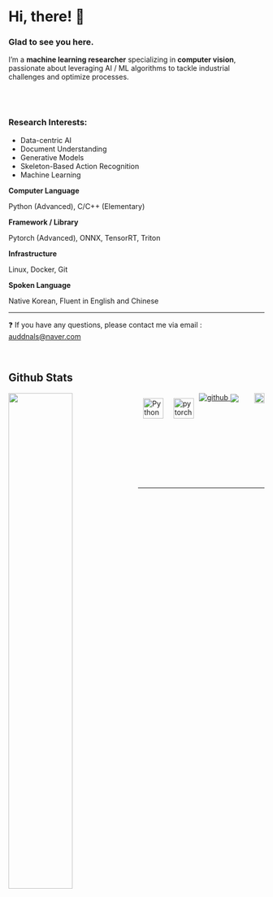 # Hi, there! 👋  
  


### Glad to see you here. 

I’m a **machine learning researcher** specializing in **computer vision**, passionate about leveraging AI / ML algorithms to tackle industrial challenges and optimize processes.

<br>
<br>

### Research Interests:
- Data-centric AI
- Document Understanding
- Generative Models
- Skeleton-Based Action Recognition
- Machine Learning

**Computer Language** 

Python (Advanced), C/C++ (Elementary)

**Framework / Library**

Pytorch (Advanced), ONNX, TensorRT, Triton

**Infrastructure**

Linux, Docker, Git

**Spoken Language**

Native Korean, Fluent in English and Chinese
  
---
❓  If you have any questions, please contact me via email : auddnals@naver.com    
  
<br/>  


## Github Stats  

<a href="https://github.com/WoominM" target="_blank">
<img src=https://img.shields.io/badge/github-%2324292e.svg?&style=for-the-badge&logo=github&logoColor=white alt=github style="margin-bottom: 5px;" /> 
<img src=https://komarev.com/ghpvc/?username=WoominM&&style=flat-square?&style=for-the-badge&logo=github&logoColor=white alt=github height="20" align="right" style="margin-bottom: 10px;" /> 
</a> 
  

<img src="https://github-readme-stats.vercel.app/api?username=woominM&show_icons=true&count_private=true&hide_border=true" align="left" style="width: 50%" />
<img src="https://github-readme-stats.vercel.app/api/top-langs/?username=woominM&hide_border=true&layout=compact" align="center" />
<img style="margin: 10px" src="https://profilinator.rishav.dev/skills-assets/python-original.svg" align="left" alt="Python" height="40" />  
<img style="margin: 10px" src="https://profilinator.rishav.dev/skills-assets/pytorch-icon.svg" align="left" alt="pytorch" height="40" />  


<br/>  <br/><br/>
<br/>  
<br/>  
<br />

----
